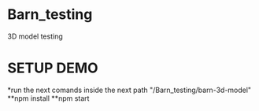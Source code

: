 # Barn_testing

3D model testing

# SETUP DEMO

\*run the next comands inside the next path "/Barn_testing/barn-3d-model"
**npm install
**npm start
